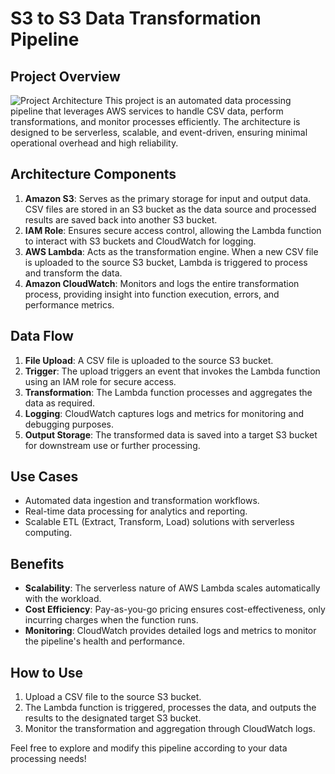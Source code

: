 # S3 to S3 Data Transformation Pipeline

## Project Overview
![Project Architecture](./sTRUCTURE.JPG)
This project is an automated data processing pipeline that leverages AWS services to handle CSV data, perform transformations, and monitor processes efficiently. The architecture is designed to be serverless, scalable, and event-driven, ensuring minimal operational overhead and high reliability.

## Architecture Components
1. **Amazon S3**: Serves as the primary storage for input and output data. CSV files are stored in an S3 bucket as the data source and processed results are saved back into another S3 bucket.
2. **IAM Role**: Ensures secure access control, allowing the Lambda function to interact with S3 buckets and CloudWatch for logging.
3. **AWS Lambda**: Acts as the transformation engine. When a new CSV file is uploaded to the source S3 bucket, Lambda is triggered to process and transform the data.
4. **Amazon CloudWatch**: Monitors and logs the entire transformation process, providing insight into function execution, errors, and performance metrics.

## Data Flow
1. **File Upload**: A CSV file is uploaded to the source S3 bucket.
2. **Trigger**: The upload triggers an event that invokes the Lambda function using an IAM role for secure access.
3. **Transformation**: The Lambda function processes and aggregates the data as required.
4. **Logging**: CloudWatch captures logs and metrics for monitoring and debugging purposes.
5. **Output Storage**: The transformed data is saved into a target S3 bucket for downstream use or further processing.

## Use Cases
- Automated data ingestion and transformation workflows.
- Real-time data processing for analytics and reporting.
- Scalable ETL (Extract, Transform, Load) solutions with serverless computing.

## Benefits
- **Scalability**: The serverless nature of AWS Lambda scales automatically with the workload.
- **Cost Efficiency**: Pay-as-you-go pricing ensures cost-effectiveness, only incurring charges when the function runs.
- **Monitoring**: CloudWatch provides detailed logs and metrics to monitor the pipeline's health and performance.

## How to Use
1. Upload a CSV file to the source S3 bucket.
2. The Lambda function is triggered, processes the data, and outputs the results to the designated target S3 bucket.
3. Monitor the transformation and aggregation through CloudWatch logs.

Feel free to explore and modify this pipeline according to your data processing needs!
